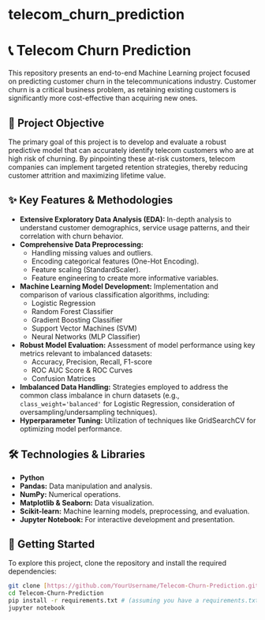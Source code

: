 # telecom_churn_prediction

# 📞 Telecom Churn Prediction

This repository presents an end-to-end Machine Learning project focused on predicting customer churn in the telecommunications industry. Customer churn is a critical business problem, as retaining existing customers is significantly more cost-effective than acquiring new ones.

## 🎯 Project Objective

The primary goal of this project is to develop and evaluate a robust predictive model that can accurately identify telecom customers who are at high risk of churning. By pinpointing these at-risk customers, telecom companies can implement targeted retention strategies, thereby reducing customer attrition and maximizing lifetime value.

## ✨ Key Features & Methodologies

* **Extensive Exploratory Data Analysis (EDA):** In-depth analysis to understand customer demographics, service usage patterns, and their correlation with churn behavior.
* **Comprehensive Data Preprocessing:**
    * Handling missing values and outliers.
    * Encoding categorical features (One-Hot Encoding).
    * Feature scaling (StandardScaler).
    * Feature engineering to create more informative variables.
* **Machine Learning Model Development:** Implementation and comparison of various classification algorithms, including:
    * Logistic Regression
    * Random Forest Classifier
    * Gradient Boosting Classifier
    * Support Vector Machines (SVM)
    * Neural Networks (MLP Classifier)
* **Robust Model Evaluation:** Assessment of model performance using key metrics relevant to imbalanced datasets:
    * Accuracy, Precision, Recall, F1-score
    * ROC AUC Score & ROC Curves
    * Confusion Matrices
* **Imbalanced Data Handling:** Strategies employed to address the common class imbalance in churn datasets (e.g., `class_weight='balanced'` for Logistic Regression, consideration of oversampling/undersampling techniques).
* **Hyperparameter Tuning:** Utilization of techniques like GridSearchCV for optimizing model performance.

## 🛠️ Technologies & Libraries

* **Python**
* **Pandas:** Data manipulation and analysis.
* **NumPy:** Numerical operations.
* **Matplotlib & Seaborn:** Data visualization.
* **Scikit-learn:** Machine learning models, preprocessing, and evaluation.
* **Jupyter Notebook:** For interactive development and presentation.

## 🚀 Getting Started

To explore this project, clone the repository and install the required dependencies:

```bash
git clone [https://github.com/YourUsername/Telecom-Churn-Prediction.git](https://github.com/YourUsername/Telecom-Churn-Prediction.git)
cd Telecom-Churn-Prediction
pip install -r requirements.txt # (assuming you have a requirements.txt file)
jupyter notebook

